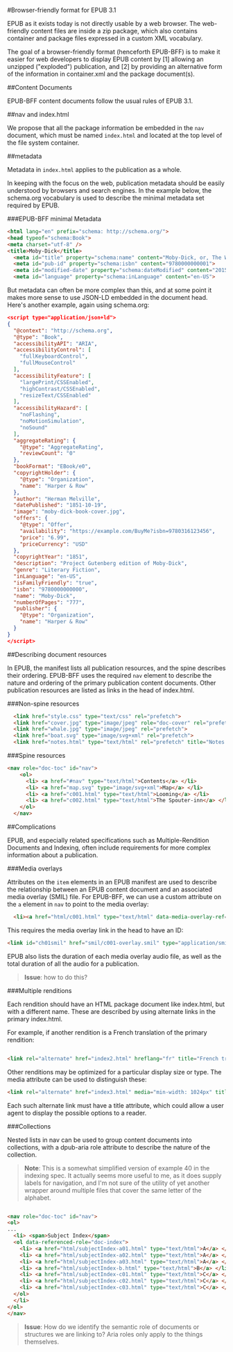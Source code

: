 #Browser-friendly format for EPUB 3.1

EPUB as it exists today is not directly usable by a web browser. The web-friendly content files are inside a zip package, which also contains container and package files expressed in a custom XML vocabulary. 

The goal of a browser-friendly format (henceforth EPUB-BFF) is to make it easier for web developers to display EPUB content by [1] allowing an unzipped ("exploded") publication, and [2] by providing an alternative form of the information in container.xml and the package document(s).

##Content Documents

EPUB-BFF content documents follow the usual rules of EPUB 3.1.

##nav and index.html

We propose that all the package information be embedded in the `nav` document, which must be named `index.html` and located at the top level of the file system container. 

##metadata

Metadata in `index.html` applies to the publication as a whole.

In keeping with the focus on the web, publication metadata should be easily understood by browsers and search engines. In the example below, the schema.org vocabulary is used to describe the minimal metadata set required by EPUB. 

###EPUB-BFF minimal Metadata

```html
<html lang="en" prefix="schema: http://schema.org/">
<head typeof="schema:Book">
<meta charset="utf-8" />
<title>Moby-Dick</title>
  <meta id="title" property="schema:name" content="Moby-Dick, or, The Whale">
  <meta id="pub-id" property="schema:isbn" content="9780000000001">
  <meta id="modified-date" property="schema:dateModified" content="2015-09-29T17:00:00Z">
  <meta id="language" property="schema:inLanguage" content="en-US">
```

But metadata can often be more complex than this, and at some point it makes more sense to use JSON-LD embedded in the document head. Here's another example, again using schema.org:

```json
<script type="application/json+ld">
{
  "@context": "http://schema.org",
  "@type": "Book",
  "accessibilityAPI": "ARIA",
  "accessibilityControl": [
    "fullKeyboardControl",
    "fullMouseControl"
  ],
  "accessibilityFeature": [
    "largePrint/CSSEnabled",
    "highContrast/CSSEnabled",
    "resizeText/CSSEnabled"
  ],
  "accessibilityHazard": [
    "noFlashing",
    "noMotionSimulation",
    "noSound"
  ],
  "aggregateRating": {
    "@type": "AggregateRating",
    "reviewCount": "0"
  },
  "bookFormat": "EBook/e0",
  "copyrightHolder": {
    "@type": "Organization",
    "name": "Harper & Row"
  },
  "author": "Herman Melville",
  "datePublished": "1851-10-19",
  "image": "moby-dick-book-cover.jpg",
  "offers": {
    "@type": "Offer",
    "availability": "https://example.com/BuyMe?isbn=9780316123456",
    "price": "6.99",
    "priceCurrency": "USD"
  },
  "copyrightYear": "1851",
  "description": "Project Gutenberg edition of Moby-Dick",
  "genre": "Literary Fiction",
  "inLanguage": "en-US",
  "isFamilyFriendly": "true",
  "isbn": "9780000000000",
  "name": "Moby-Dick",
  "numberOfPages": "777",
  "publisher": {
    "@type": "Organization",
    "name": "Harper & Row"
  }
}
</script>
```
##Describing document resources

In EPUB, the manifest lists all publication resources, and the spine describes their ordering. EPUB-BFF uses the required `nav` element to describe the nature and ordering of the primary publication content documents. Other publication resources are listed as links in the head of index.html. 

###Non-spine resources
```html
  <link href="style.css" type="text/css" rel="prefetch">
  <link href="cover.jpg" type="image/jpeg" role="doc-cover" rel="prefetch">
  <link href="whale.jpg" type="image/jpeg" rel="prefetch">
  <link href="boat.svg" type="image/svg+xml" rel="prefetch">
  <link href="notes.html" type="text/html" rel="prefetch" title="Notes from the editor">
```

###Spine resources
```html
<nav role="doc-toc" id="nav"> 
    <ol>
      <li> <a href="#nav" type="text/html">Contents</a> </li>
      <li> <a href="map.svg" type="image/svg+xml">Map</a> </li>
      <li> <a href="c001.html" type="text/html">Looming</a> </li>
      <li> <a href="c002.html" type="text/html">The Spouter-inn</a> </li>
    </ol>
  </nav> 

```


##Complications

EPUB, and especially related specifications such as Multiple-Rendition Documents and Indexing, often include requirements for more complex information about a publication. 

###Media overlays

Attributes on the `item` elements in an EPUB manifest are used to describe the relationship between an EPUB content document and an associated media overlay (SMIL) file. For EPUB-BFF, we can use a custom attribute on the `a` element in `nav` to point to the media overlay:

```html
  <li><a href="html/c001.html" type="text/html" data-media-overlay-ref="ch01smil">Loomings</a></li>
```

This requires the media overlay link in the head to have an ID:

```html
<link id="ch01smil" href="smil/c001-overlay.smil" type="application/smil+xml" rel="prefetch">

```

EPUB also lists the duration of each media overlay audio file, as well as the total duration of all the audio for a publication.

>**Issue**: how to do this? 

###Multiple renditions

Each rendition should have an HTML package document like index.html, but with a different name. These are described by using alternate links in the primary index.html. 

For example, if another rendition is a French translation of the primary rendition:

```html

<link rel="alternate" href="index2.html" hreflang="fr" title="French translation">
```

Other renditions may be optimized for a particular display size or type. The media attribute can be used to distinguish these:

```html
<link rel="alternate" href="index3.html" media="min-width: 1024px" title="Fixed Layout">
```

Each such alternate link must have a title attribute, which could allow a user agent to display the possible options to a reader. 


###Collections

Nested lists in nav can be used to group content documents into collections, with a dpub-aria role attribute to describe the nature of the collection.


>**Note**: This is a somewhat simplified version of example 40 in the indexing spec. It actually seems more useful to me, as it does supply labels for navigation, and I'm not sure of the utility of yet another wrapper around multiple files that cover the same letter of the alphabet.


```html

<nav role="doc-toc" id="nav"> 
<ol>
...
  <li> <span>Subject Index</span> 
  <ol data-referenced-role="doc-index">
    <li> <a href="html/subjectIndex-a01.html" type="text/html">A</a> </li>
    <li> <a href="html/subjectIndex-a02.html" type="text/html">A</a> </li>
    <li> <a href="html/subjectIndex-a03.html" type="text/html">A</a> </li>
    <li> <a href="html/subjectIndex-b.html" type="text/html">B</a> </li>
    <li> <a href="html/subjectIndex-c01.html" type="text/html">C</a> </li>
    <li> <a href="html/subjectIndex-c02.html" type="text/html">C</a> </li>
    <li> <a href="html/subjectIndex-c03.html" type="text/html">C</a> </li>
  </ol>
  </li>
</ol>
</nav> 

```

>**Issue**: How do we identify the semantic role of documents or structures we are linking to? Aria roles only apply to the things themselves.
